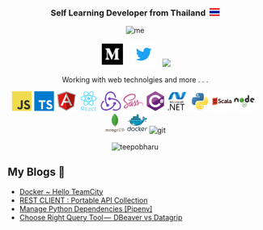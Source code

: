 <h3 align="center">Self Learning Developer from Thailand &nbsp;<img src="https://raw.githubusercontent.com/teepobharu/teepobharu/master/icons/thaiflag.svg" height="15"> </h3>


<p align='center'>
    <img src="https://avatars1.githubusercontent.com/u/38217535?s=400&u=b34c7db922ee4c72f44b7d98b96eb13142e7aead&v=4" alt="me" width="50">
</p>

<p align='center'>
    <a href="https://medium.com/@teepob-h"><img height="50" src="https://raw.githubusercontent.com/teepobharu/teepobharu/7beb3bfca43002707d8d199a5c0592b3d33084ff/icons/medium.svg"/></a>&nbsp;&nbsp;
    <a href="https://twitter.com/BrightGowl"><img height="50" src="https://raw.githubusercontent.com/teepobharu/teepobharu/master/icons/twitter.svg"></a>&nbsp;&nbsp;
    <a href="https://www.linkedin.com/in/teepob-haru/">
    <img height="50" src="https://img.icons8.com/color/48/000000/linkedin.png"/></a>
<!-- <a href="https://kaggle.com/teepobharu" target="blank"><img src="https://cdn.jsdelivr.net/npm/simple-icons@3.0.1/icons/kaggle.svg" alt="teepobharu" height="40" /></a> -->
</p>

<p align='center'>
Working with web technolgies and more . . .

<p align="center">
    <img src="https://raw.githubusercontent.com/devicons/devicon/master/icons/javascript/javascript-original.svg" alt="javascript" width="40" height="40"/> 
    <img src="https://raw.githubusercontent.com/devicons/devicon/master/icons/typescript/typescript-original.svg" alt="typescript" width="40" height="40"/>
    <img src="https://raw.githubusercontent.com/devicons/devicon/master/icons/angularjs/angularjs-original.svg" alt="angularjs" width="40" height="40"/>
    <img src="https://raw.githubusercontent.com/devicons/devicon/master/icons/react/react-original-wordmark.svg" alt="react" width="40" height="40"/> 
    <img src="https://raw.githubusercontent.com/devicons/devicon/master/icons/redux/redux-original.svg" alt="redux" width="40" height="40"/> 
    <img src="https://raw.githubusercontent.com/devicons/devicon/master/icons/sass/sass-original.svg" alt="sass" width="40" height="40"/>
    <img src="https://raw.githubusercontent.com/devicons/devicon/master/icons/csharp/csharp-original.svg" alt="csharp" width="40" height="40"/> 
    <img src="https://raw.githubusercontent.com/devicons/devicon/master/icons/dot-net/dot-net-original-wordmark.svg" alt="dotnet" width="40" height="40"/> 
    <img src="https://raw.githubusercontent.com/devicons/devicon/master/icons/python/python-original.svg" alt="python" width="40" height="40"/> 
    <img src="https://raw.githubusercontent.com/devicons/devicon/master/icons/scala/scala-original-wordmark.svg" alt="scala" width="40" height="40"/>
    <img src="https://raw.githubusercontent.com/devicons/devicon/master/icons/nodejs/nodejs-original-wordmark.svg" alt="nodejs" width="40" height="40"/> &nbsp
    <img src="https://raw.githubusercontent.com/devicons/devicon/master/icons/mongodb/mongodb-original-wordmark.svg" alt="mongodb" width="40" height="40"/> 
    <img src="https://raw.githubusercontent.com/devicons/devicon/master/icons/docker/docker-original-wordmark.svg" alt="docker" width="40" height="40"/> 
    <img src="https://www.vectorlogo.zone/logos/git-scm/git-scm-icon.svg" alt="git" width="40" height="40"/> 
</p>
<p align='center'>
    <img align="center" src="https://github-readme-stats.vercel.app/api/top-langs/?username=teepobharu&layout=compact&hide=html" alt="teepobharu" />
</p>

## My Blogs 📖
<!-- MEDIUM:START -->
- [Docker ~ Hello TeamCity](https://medium.com/bright-days/docker-hello-teamcity-b3123083a5b8?source=rss-6eaedfde39aa------2)
- [REST CLIENT : Portable API Collection](https://medium.com/bright-days/rest-client-portable-api-collection-a35c8a3f2037?source=rss-6eaedfde39aa------2)
- [Manage Python Dependencies [Pipenv]](https://medium.com/bright-days/manage-python-dependencies-pipenv-2dbbc70929c2?source=rss-6eaedfde39aa------2)
- [Choose Right Query Tool —  DBeaver vs Datagrip](https://medium.com/bright-days/choose-right-query-tool-dbeaver-vs-datagrip-1ca123926344?source=rss-6eaedfde39aa------2)
<!-- MEDIUM:END -->


<!--
**teepobharu/teepobharu** is a ✨ _special_ ✨ repository because its `README.md` (this file) appears on your GitHub profile.

Here are some ideas to get you started:

- 🔭 I’m currently working on ...
- 🌱 I’m currently learning ...
- 👯 I’m looking to collaborate on ...
- 🤔 I’m looking for help with ...
- 💬 Ask me about ...
- 📫 How to reach me: ...
- 😄 Pronouns: ...
- ⚡ Fun fact: ...
-->

